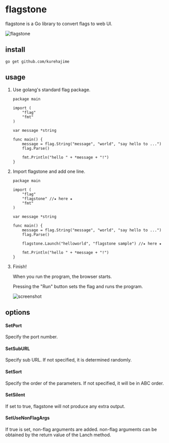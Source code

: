 # flagstone

flagstone is a Go library to convert flags to web UI.

![flagstone](https://user-images.githubusercontent.com/4569916/74206771-2831b700-4cc0-11ea-87fc-e88c9b23261c.png) 

## install 

```
go get github.com/kurehajime
```

## usage

1. Use golang's standard flag package.


    ```
    package main

    import (
        "flag"
        "fmt"
    )

    var message *string

    func main() {
        message = flag.String("message", "world", "say hello to ...")
        flag.Parse()

        fmt.Println("hello " + *message + "!")
    }
    ```

1. Import flagstone and add one line.

    ```
    package main

    import (
        "flag"
        "flagstone" //★ here ★
        "fmt"
    )

    var message *string

    func main() {
        message = flag.String("message", "world", "say hello to ...")
        flag.Parse()

        flagstone.Launch("helloworld", "flagstone sample") //★ here ★

        fmt.Println("hello " + *message + "!")
    }

    ```

1. Finish!

    When you run the program, the browser starts.

    Pressing the "Run" button sets the flag and runs the program.


    ![screenshot](https://user-images.githubusercontent.com/4569916/74208613-ac3b6d00-4cc7-11ea-9f3c-e686874f2e38.png)

## options

#### SetPort

Specify the port number.

#### SetSubURL


Specify sub URL.
If not specified, it is determined randomly.


#### SetSort

Specify the order of the parameters.
If not specified, it will be in ABC order.

#### SetSilent

If set to true, flagstone will not produce any extra output.

#### SetUseNonFlagArgs

If true is set, non-flag arguments are added.
non-flag arguments can be obtained by the return value of the Lanch method.